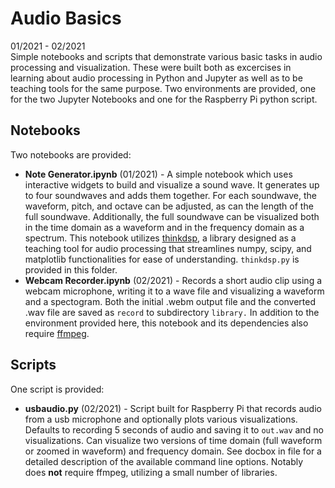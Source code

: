 # Audio Basics  
01/2021 - 02/2021  
Simple notebooks and scripts that demonstrate various basic tasks in audio processing and visualization. These were built both as excercises in learning about audio processing in Python and Jupyter as well as to be teaching tools for the same purpose. Two environments are provided, one for the two Jupyter Notebooks and one for the Raspberry Pi python script.

## Notebooks  
Two notebooks are provided:
- **Note Generator.ipynb** (01/2021) - A simple notebook which uses interactive widgets to build and visualize a sound wave. It generates up to four soundwaves and adds them together. For each soundwave, the waveform, pitch, and octave can be adjusted, as can the length of the full soundwave. Additionally, the full soundwave can be visualized both in the time domain as a waveform and in the frequency domain as a spectrum. This notebook utilizes [thinkdsp](https://greenteapress.com/wp/think-dsp/), a library designed as a teaching tool for audio processing that streamlines numpy, scipy, and matplotlib functionalities for ease of understanding. `thinkdsp.py` is provided in this folder.
- **Webcam Recorder.ipynb** (02/2021) - Records a short audio clip using a webcam microphone, writing it to a wave file and visualizing a waveform and a spectogram. Both the initial .webm output file and the converted .wav file are saved as `record` to subdirectory `library.` In addition to the environment provided here, this notebook and its dependencies also require [ffmpeg](https://www.ffmpeg.org/).

## Scripts
One script is provided:
- **usbaudio.py** (02/2021) - Script built for Raspberry Pi that records audio from a usb microphone and optionally plots various visualizations. Defaults to recording 5 seconds of audio and saving it to `out.wav` and no visualizations. Can visualize two versions of time domain (full waveform or zoomed in waveform) and frequency domain. See docbox in file for a detailed description of the available command line options. Notably does **not** require ffmpeg, utilizing a small number of libraries.
